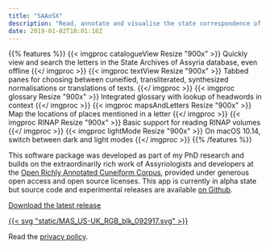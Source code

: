 ```yaml
---
title: "SAAoSX"
description: "Read, annotate and visualise the state correspondence of Assyria in a fast, offline interface"
date: 2019-01-02T10:01:18Z
---
```

{{% features %}}
{{< imgproc catalogueView Resize "900x" >}} Quickly view and search the letters in the State Archives of Assyria database, even offline {{</ imgproc >}}
{{< imgproc textView Resize "900x" >}} Tabbed panes for choosing between cuneified, transliterated, synthesized normalisations or translations of texts. {{</ imgproc >}}
{{< imgproc glossary Resize "900x" >}} Integrated glossary with lookup of headwords in context {{</ imgproc >}}
{{< imgproc mapsAndLetters Resize "900x" >}} Map the locations of places mentioned in a letter {{</ imgproc >}}
{{< imgproc RINAP Resize "900x" >}} Basic support for reading RINAP volumes {{</ imgproc >}}
{{< imgproc lightMode Resize "900x" >}} On macOS 10.14, switch between dark and light modes {{</ imgproc >}}
{{% /features %}}

This software package was developed as part of my PhD research and builds on the extraordinarily rich work of Assyriologists and developers at the [Open Richly Annotated Cuneiform Corpus](http://oracc.org), provided under generous open access and open source licenses. This app is currently in alpha state but source code and experimental releases are available [on Github](https://www.github.com/ckanchan/saaosx).

[Download the latest release](https://github.com/ckanchan/SAAOSX/releases/download/0.2.1/SAAoSXLite.dmg)

[{{< svg "static/MAS_US-UK_RGB_blk_092917.svg" >}}](https://itunes.apple.com/us/app/saao-sx-reader-lite/id1448935535?ls=1&mt=12 "Download on the Mac App Store")

Read the [privacy policy](./privacy/lite).